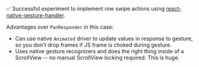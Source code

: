 ✅ Successful experiment to implement row swipe actions using
[react-native-gesture-handler](https://github.com/kmagiera/react-native-gesture-handler).

Advantages over `PanResponder` in this case:
- Can use native `Animated` driver to update values in response to
gesture, so you don't drop frames if JS frame is choked during gesture.
- Uses native gesture recognizers and does the right thing inside of a
ScrollView -- no manual ScrollView locking required. This is huge.
